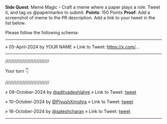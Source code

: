 **Side Quest**: Meme Magic - Craft a meme where a paper plays a role. Tweet it, and tag us @papermarkio to submit.
**Points**: 150 Points
**Proof**: Add a screenshot of meme to the PR description. Add a link to your tweet in the list below.

Please follow the following schema:

---

» 05-April-2024 by YOUR NAME
» Link to Tweet: https://x.com/...

---

////////////////////////////

Your turn 👇

////////////////////////////

» 08-October-2024 by [@adityadeshlahre](https://oss.gg/adityadeshlahre) » Link to Tweet: [tweet](https://x.com/adityadeshlahre/status/1843361110864654598)

» 10-October-2024 by [@PiyushXmishra](https://oss.gg/PiyushXmishra) » Link to Tweet: [tweet](https://x.com/Piyuxh1501/status/1844238704745091376)

» 16-October-2024 by [@sateshcharan](https://oss.gg/sateshcharan) » Link to Tweet: [tweet](https://twitter.com/sateshcharans/status/1846617880776867876)

---
